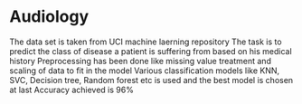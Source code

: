 # Audiology
The data set is taken from UCI machine laerning repository
The task is to predict the class of disease a patient is suffering from based on his medical history
Preprocessing has been done like missing value treatment and scaling of data to fit in the model
Various classification models like KNN, SVC, Decision tree, Random forest etc is used and the best model is chosen at last 
Accuracy achieved is 96%
